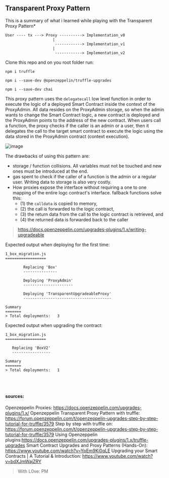 ## Transparent Proxy Pattern

This is a summary of what i learned while playing with the Transparent Proxy Pattern\*

```
User ---- tx ---> Proxy ----------> Implementation_v0
                     |
                      ------------> Implementation_v1
                     |
                      ------------> Implementation_v2
```



Clone this repo and on you root folder run:

```
npm i truffle
```

```
npm i --save-dev @openzeppelin/truffle-upgrades
```

```
npm i --save-dev chai
``` 

This proxy pattern uses the `delegatecall` low level function in order to execute the logic of a deployed Smart Contract inside the context of the ProxyAdmin. All data resides on the ProxyAdmin storage, so when the admin wants to change the Smart Contract logic, a new contract is deployed and the ProxyAdmin points to the address of the new contract.
When users call a function, the proxy checks if the caller is an admin or a user, then it delegates the call to the target smart contract to execute the logic using the data stored in the ProxyAdmin contract (context execution).

![image](https://user-images.githubusercontent.com/47452703/137991907-280555eb-ca0f-4521-9310-11af119690c4.png)



The drawbacks of using this pattern are:

- storage / function collisions. All variables must not be touched and new ones must be introduced at the end.
- gas spent to check if the caller of a function is the admin or a regular user. Writing data to storage is also very costly.
- How proxies expose the interface without requiring a one to one mapping of the entire logc contract's interface. fallback functions solve this:
  - (1) the `calldata` is copied to memory,
  - (2) the call is forwarded to the logic contract,
  - (3) the return data from the call to the logic contract is retrieved, and
  - (4) the returned data is forwarded back to the caller

> https://docs.openzeppelin.com/upgrades-plugins/1.x/writing-upgradeable

Expected output when deploying for the first time:

```
1_box_migration.js
==================

		Replacing 'Box'
		---------------

		Deploying 'ProxyAdmin'
		----------------------

		Deploying 'TransparentUpgradeableProxy'
		---------------------------------------

Summary
=======
> Total deployments:   3
```

Expected output when upgrading the contract:

```
1_box_migration.js
==================

   Replacing 'BoxV2'
   -----------------

Summary
=======
> Total deployments:   1
```

<br><br>
#### sources:

Openzeppelin Proxies: https://docs.openzeppelin.com/upgrades-plugins/1.x/
Openzeppelin Transparent Proxy Pattern with truffle: https://forum.openzeppelin.com/t/openzeppelin-upgrades-step-by-step-tutorial-for-truffle/3579
Step by step with truffle on: https://forum.openzeppelin.com/t/openzeppelin-upgrades-step-by-step-tutorial-for-truffle/3579
Using Openzeppelin plugins:https://docs.openzeppelin.com/upgrades-plugins/1.x/truffle-upgrades
Smart Contract Upgrades and Proxy Patterns (Hands-On): https://www.youtube.com/watch?v=YpEm9Ki0qLE
Upgrading your Smart Contracts | A Tutorial & Introduction: https://www.youtube.com/watch?v=bdXJmWajZRY

>With L0ve:
>PM
